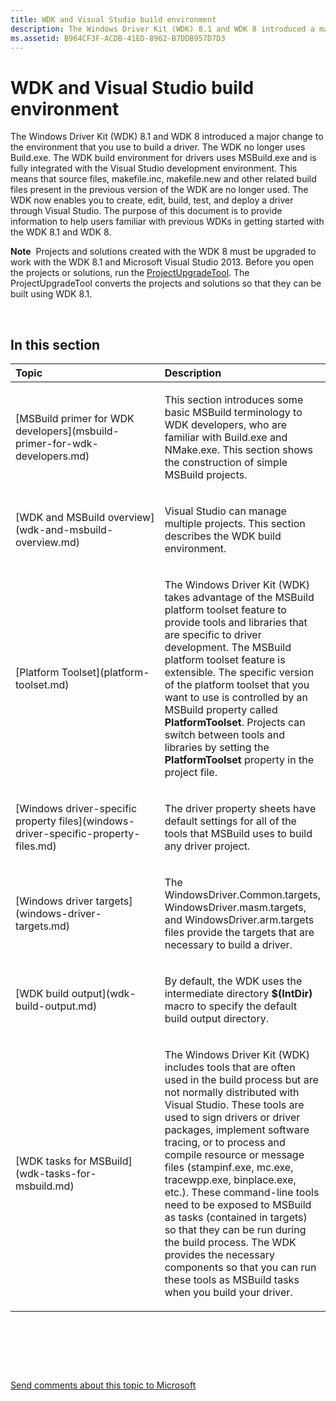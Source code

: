 ```yaml
---
title: WDK and Visual Studio build environment
description: The Windows Driver Kit (WDK) 8.1 and WDK 8 introduced a major change to the environment that you use to build a driver.
ms.assetid: B964CF3F-ACDB-41ED-8962-B7DDB957D7D3
---
```


# WDK and Visual Studio build environment


The Windows Driver Kit (WDK) 8.1 and WDK 8 introduced a major change to the environment that you use to build a driver. The WDK no longer uses Build.exe. The WDK build environment for drivers uses MSBuild.exe and is fully integrated with the Visual Studio development environment. This means that source files, makefile.inc, makefile.new and other related build files present in the previous version of the WDK are no longer used. The WDK now enables you to create, edit, build, test, and deploy a driver through Visual Studio. The purpose of this document is to provide information to help users familiar with previous WDKs in getting started with the WDK 8.1 and WDK 8.

**Note**  Projects and solutions created with the WDK 8 must be upgraded to work with the WDK 8.1 and Microsoft Visual Studio 2013. Before you open the projects or solutions, run the [ProjectUpgradeTool](projectupgradetool.md). The ProjectUpgradeTool converts the projects and solutions so that they can be built using WDK 8.1.

 

## <span id="in_this_section"></span>In this section


<table>
<colgroup>
<col width="50%" />
<col width="50%" />
</colgroup>
<thead>
<tr class="header">
<th align="left">Topic</th>
<th align="left">Description</th>
</tr>
</thead>
<tbody>
<tr class="odd">
<td align="left"><p>[MSBuild primer for WDK developers](msbuild-primer-for-wdk-developers.md)</p></td>
<td align="left"><p>This section introduces some basic MSBuild terminology to WDK developers, who are familiar with Build.exe and NMake.exe. This section shows the construction of simple MSBuild projects.</p></td>
</tr>
<tr class="even">
<td align="left"><p>[WDK and MSBuild overview](wdk-and-msbuild-overview.md)</p></td>
<td align="left"><p>Visual Studio can manage multiple projects. This section describes the WDK build environment.</p></td>
</tr>
<tr class="odd">
<td align="left"><p>[Platform Toolset](platform-toolset.md)</p></td>
<td align="left"><p>The Windows Driver Kit (WDK) takes advantage of the MSBuild platform toolset feature to provide tools and libraries that are specific to driver development. The MSBuild platform toolset feature is extensible. The specific version of the platform toolset that you want to use is controlled by an MSBuild property called <strong>PlatformToolset</strong>. Projects can switch between tools and libraries by setting the <strong>PlatformToolset</strong> property in the project file.</p></td>
</tr>
<tr class="even">
<td align="left"><p>[Windows driver-specific property files](windows-driver-specific-property-files.md)</p></td>
<td align="left"><p>The driver property sheets have default settings for all of the tools that MSBuild uses to build any driver project.</p></td>
</tr>
<tr class="odd">
<td align="left"><p>[Windows driver targets](windows-driver-targets.md)</p></td>
<td align="left"><p>The WindowsDriver.Common.targets, WindowsDriver.masm.targets, and WindowsDriver.arm.targets files provide the targets that are necessary to build a driver.</p></td>
</tr>
<tr class="even">
<td align="left"><p>[WDK build output](wdk-build-output.md)</p></td>
<td align="left"><p>By default, the WDK uses the intermediate directory <strong>$(IntDir)</strong> macro to specify the default build output directory.</p></td>
</tr>
<tr class="odd">
<td align="left"><p>[WDK tasks for MSBuild](wdk-tasks-for-msbuild.md)</p></td>
<td align="left"><p>The Windows Driver Kit (WDK) includes tools that are often used in the build process but are not normally distributed with Visual Studio. These tools are used to sign drivers or driver packages, implement software tracing, or to process and compile resource or message files (stampinf.exe, mc.exe, tracewpp.exe, binplace.exe, etc.). These command-line tools need to be exposed to MSBuild as tasks (contained in targets) so that they can be run during the build process. The WDK provides the necessary components so that you can run these tools as MSBuild tasks when you build your driver.</p></td>
</tr>
</tbody>
</table>

 

 

 

[Send comments about this topic to Microsoft](mailto:wsddocfb@microsoft.com?subject=Documentation%20feedback%20[devtest\devtest]:%20WDK%20and%20Visual%20Studio%20build%20environment%20%20RELEASE:%20%2811/17/2016%29&body=%0A%0APRIVACY%20STATEMENT%0A%0AWe%20use%20your%20feedback%20to%20improve%20the%20documentation.%20We%20don't%20use%20your%20email%20address%20for%20any%20other%20purpose,%20and%20we'll%20remove%20your%20email%20address%20from%20our%20system%20after%20the%20issue%20that%20you're%20reporting%20is%20fixed.%20While%20we're%20working%20to%20fix%20this%20issue,%20we%20might%20send%20you%20an%20email%20message%20to%20ask%20for%20more%20info.%20Later,%20we%20might%20also%20send%20you%20an%20email%20message%20to%20let%20you%20know%20that%20we've%20addressed%20your%20feedback.%0A%0AFor%20more%20info%20about%20Microsoft's%20privacy%20policy,%20see%20http://privacy.microsoft.com/default.aspx. "Send comments about this topic to Microsoft")




